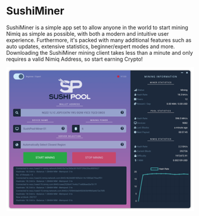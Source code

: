 # SushiMiner

SushiMiner is a simple app set to allow anyone in the world to start mining Nimiq as simple as possible, with both a modern and intuitive user experience. Furthermore, it's packed with many additional features such as auto updates, extensive statistics, beginner/expert modes and more. Downloading the SushiMiner mining client takes less than a minute and only requires a valid Nimiq Address, so start earning Crypto!

![Preview](screenshot.PNG?raw=true "Preview")
